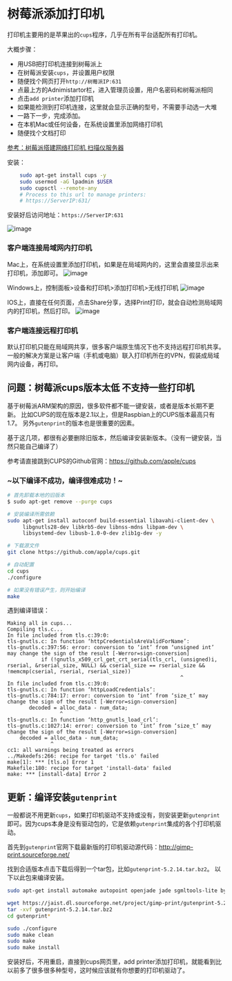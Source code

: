 # 树莓派添加打印机

打印机主要用的是苹果出的`cups`程序，几乎在所有平台适配所有打印机。

大概步骤：
- 用USB把打印机连接到树莓派上
- 在树莓派安装`cups`，并设置用户权限
- 随便找个网页打开`http://树莓派IP:631`
- 点最上方的Adnimistartor栏，进入管理员设置，用户名密码和树莓派相同
- 点击`add printer`添加打印机
- 如果能检测到打印机连接，这里就会显示正确的型号，不需要手动选一大堆
- 一路下一步，完成添加。
- 在本机Mac或任何设备，在系统设置里添加网络打印机
- 随便找个文档打印

[参考：树莓派搭建网络打印机 扫描仪服务器](http://www.winotmk.com/2017/03/1136)

安装：
```sh
    sudo apt-get install cups -y
    sudo usermod -aG lpadmin $USER
    sudo cupsctl --remote-any
    # Process to this url to manage printers:
    # https://ServerIP:631/
```

安装好后访问地址：`https://ServerIP:631`

![image](https://user-images.githubusercontent.com/14041622/47633492-1094f480-db89-11e8-8d67-54d1e52a3e7c.png)


### 客户端连接局域网内打印机
Mac上，在系统设置里添加打印机，如果是在局域网内的，这里会直接显示出来打印机，添加即可。
![image](https://user-images.githubusercontent.com/14041622/47632974-4802a180-db87-11e8-9f48-69ab1c877156.png)


Windows上，控制面板>设备和打印机>添加打印机>无线打印机
![image](https://user-images.githubusercontent.com/14041622/47633354-906e8f00-db88-11e8-8238-b5dce58710f9.png)


IOS上，直接在任何页面，点击Share分享，选择Print打印，就会自动检测局域网内的打印机，然后打印。
![image](https://user-images.githubusercontent.com/14041622/47633386-b1cf7b00-db88-11e8-9045-aeed496b089f.png)



### 客户端连接远程打印机
默认打印机只能在局域网共享，很多客户端原生情况下也不支持远程打印机共享。
一般的解决方案是让客户端（手机或电脑）联入打印机所在的VPN，假装成局域网内设备，再打印。


## 问题：树莓派cups版本太低 不支持一些打印机

基于树莓派ARM架构的原因，很多软件都不能一键安装，或者是版本长期不更新。
比如CUPS的现在版本是2.1以上，但是Raspbian上的CUPS版本最高只有1.7。
另外`gutenprint`的版本也是很重要的因素。

基于这几项，都很有必要删除旧版本，然后编译安装新版本。（没有一键安装，当然只能自己编译了）

参考请直接跳到CUPS的Github官网：https://github.com/apple/cups

### ~以下编译不成功，编译很难成功！~

```sh
# 首先卸载本地的旧版本
$ sudo apt-get remove --purge cups

# 安装编译所需依赖
sudo apt-get install autoconf build-essential libavahi-client-dev \
     libgnutls28-dev libkrb5-dev libnss-mdns libpam-dev \
     libsystemd-dev libusb-1.0-0-dev zlib1g-dev -y

# 下载源文件
git clone https://github.com/apple/cups.git

# 自动配置
cd cups
./configure

# 如果没有错误产生，则开始编译
make
```

遇到编译错误：
```
Making all in cups...
Compiling tls.c...
In file included from tls.c:39:0:
tls-gnutls.c: In function ‘httpCredentialsAreValidForName’:
tls-gnutls.c:397:56: error: conversion to ‘int’ from ‘unsigned int’ may change the sign of the result [-Werror=sign-conversion]
           if (!gnutls_x509_crl_get_crt_serial(tls_crl, (unsigned)i, rserial, &rserial_size, NULL) && cserial_size == rserial_size && !memcmp(cserial, rserial, rserial_size))
                                                        ^
In file included from tls.c:39:0:
tls-gnutls.c: In function ‘httpLoadCredentials’:
tls-gnutls.c:784:17: error: conversion to ‘int’ from ‘size_t’ may change the sign of the result [-Werror=sign-conversion]
       decoded = alloc_data - num_data;
                 ^
tls-gnutls.c: In function ‘http_gnutls_load_crl’:
tls-gnutls.c:1027:14: error: conversion to ‘int’ from ‘size_t’ may change the sign of the result [-Werror=sign-conversion]
    decoded = alloc_data - num_data;
              ^
cc1: all warnings being treated as errors
../Makedefs:266: recipe for target 'tls.o' failed
make[1]: *** [tls.o] Error 1
Makefile:180: recipe for target 'install-data' failed
make: *** [install-data] Error 2
```


## 更新：编译安装`gutenprint`

一般都说不用更新`cups`，如果打印机驱动不支持或没有，则安装更新`gutenprint`即可。因为cups本身是没有驱动包的，它是依赖`gutenprint`集成的各个打印机驱动。

首先到`gutenprint`官网下载最新版的打印机驱动源代码：http://gimp-print.sourceforge.net/

找到合适版本点击下载后得到一个tar包，比如`gutenprint-5.2.14.tar.bz2`。
以下以此包来编译安装。

```sh
sudo apt-get install automake autopoint openjade jade sgmltools-lite byacc docbook-utils flex libcups2-dev libcupsimage2-dev libusb-dev

wget https://jaist.dl.sourceforge.net/project/gimp-print/gutenprint-5.2/5.2.14/gutenprint-5.2.14.tar.bz2
tar -xvf gutenprint-5.2.14.tar.bz2
cd gutenprint*

sudo ./configure
sudo make clean
sudo make
sudo make install
```

安装好后，不用重启，直接到cups网页里，add printer添加打印机，就能看到比以前多了很多很多种型号，这时候应该就有你想要的打印机驱动了。